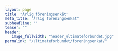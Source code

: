 ```yaml
---
layout: page
title: "Årlig föreningsenkät"
meta_title: "Årlig föreningsenkät"
subheadline: ""
teaser: ""
header:
   image_fullwidth: "header_ultimateforbundet.jpg"
permalink: "/ultimateforbundet/foreningsenkat/"
---
```

